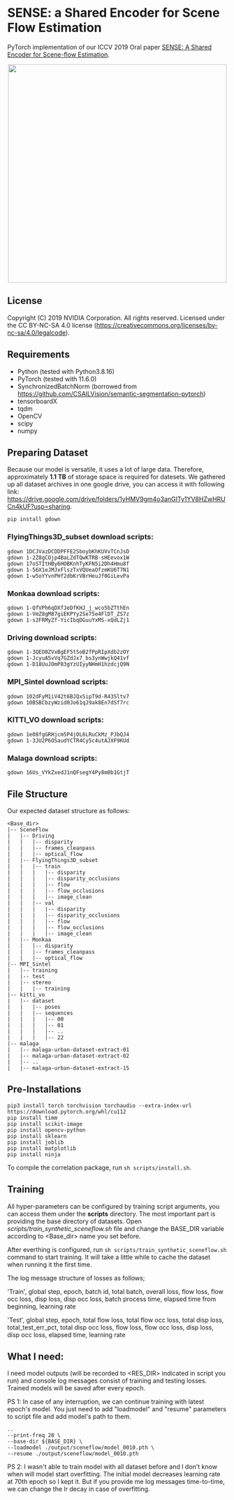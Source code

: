 # SENSE: a Shared Encoder for Scene Flow Estimation
PyTorch implementation of our ICCV 2019 Oral paper [SENSE: A Shared Encoder for Scene-flow Estimation](https://arxiv.org/pdf/1910.12361.pdf).

<p align="center">
  <img src="sense.png" width="500" />
</p>

## License

Copyright (C) 2019 NVIDIA Corporation.  All rights reserved.
Licensed under the CC BY-NC-SA 4.0 license (https://creativecommons.org/licenses/by-nc-sa/4.0/legalcode).

## Requirements
* Python (tested with Python3.8.16)
* PyTorch (tested with 11.6.0)
* SynchronizedBatchNorm (borrowed from https://github.com/CSAILVision/semantic-segmentation-pytorch)
* tensorboardX
* tqdm
* OpenCV
* scipy
* numpy

## Preparing Dataset

Because our model is versatile, it uses a lot of large data. Therefore, approximately **1.1 TB** of storage space is required for datesets. We gathered up all dataset archives in one google drive, you can access it with following link: https://drive.google.com/drive/folders/1yHMV9gm4o3anGITy1YV8HZwHRUCn4kUF?usp=sharing.  

```
pip install gdown
```
### FlyingThings3D_subset download scripts:
```
gdown 1DCJVazDCDDPFFE2SboybKhKUVvTCnJsD
gdown 1-2Z8gCOjp4BaLZdTQwKTRB-sHEevox1W
gdown 17oSTItHBy6HOBKnhTyKFN5i2Dh4Hmu8f
gdown 1-56X1eJMJxFlszTxVQUeaOfzmKU6T7N1
gdown 1-w5oYYvnPHf2dbKrVBrHeuJf0GiLevPa
```
### Monkaa download scripts:
```
gdown 1-QfVPh6qDXfJeDfKHJ_j_wco5bZTthEn
gdown 1-VmZ8gM87giEKPYy2Se75e4FlDT_ZS7z
gdown 1-s2FRMyZf-YicIbqDGuuYxMS-xQdLZj1
```
### Driving download scripts:
```
gdown 1-3QEO0ZVxBgEF5tSoB2fPpRIpXdb2zOY
gdown 1-JcyuA5vVq7GZdJx7_bs3ynWwjkQ41vf
gdown 1-D18UuJOmP83gYzUIyyNHmH1hzdcjQ9N
```
### MPI_Sintel download scripts:
```
gdown 102dFyM1iV42t6BJQxSipT9d-R43Sltv7
gdown 10BSBCbzyWzid0Jo61qJ9ak8En7dSf7rc
```
### KITTI_VO download scripts:
```
gdown 1e08fgGRHjcm5P4j0L6LRuCkMz_PJbQJ4
gdown 1-3JU2P6OSaudYCTR4Cy5c4utAJXF9KUd
```
### Malaga download scripts:
```
gdown 16Us_VYkZxedJ1nQFsegY4Py8m0b1GtjT
```

## File Structure
Our expected dataset structure as follows:

```
<Base_dir>
|-- SceneFlow
|   |-- Driving
|   |   |-- disparity
|   |   |-- frames_cleanpass
|   |   |-- optical_flow
|   |-- FlyingThings3D_subset
|   |   |-- train
|   |   |   |-- disparity
|   |   |   |-- disparity_occlusions
|   |   |   |-- flow
|   |   |   |-- flow_occlusions
|   |   |   |-- image_clean
|   |   |-- val
|   |   |   |-- disparity
|   |   |   |-- disparity_occlusions
|   |   |   |-- flow
|   |   |   |-- flow_occlusions
|   |   |   |-- image_clean
|   |-- Monkaa
|   |   |-- disparity
|   |   |-- frames_cleanpass
|   |   |-- optical_flow
|-- MPI_Sintel
|   |-- training
|   |-- test
|   |-- stereo
|   |   |-- training
|-- kitti_vo
|   |-- dataset
|   |   |-- poses
|   |   |-- sequences
|   |   |   |-- 00
|   |   |   |-- 01
|   |   |   |-- ..
|   |   |   |-- 22
|-- malaga
|   |-- malaga-urban-dataset-extract-01
|   |-- malaga-urban-dataset-extract-02
|   |-- ..
|   |-- malaga-urban-dataset-extract-15
```

## Pre-Installations 

```
pip3 install torch torchvision torchaudio --extra-index-url https://download.pytorch.org/whl/cu112
pip install timm
pip install scikit-image
pip install opencv-python
pip install sklearn
pip install joblib
pip install matplotlib
pip install ninja
```

To compile the correlation package, run `sh scripts/install.sh`. 

## Training

All hyper-parameters can be configured by training script arguments, you can access them under the **scripts** directory. The most important part is providing the base directory of datasets. Open *scripts/train_synthetic_sceneflow.sh* file and change the BASE_DIR variable according to <Base_dir> name you set before. 

After everthing is configured, run `sh scripts/train_synthetic_sceneflow.sh` command to start training. It will take a little while to cache the dataset when running it the first time. 


The log message structure of losses as follows; 

'Train',  global step, epoch, batch id, total batch, overall loss, 
		flow loss, flow occ loss, disp loss, disp occ loss, batch process time, 
        elapsed time from beginning, learning rate


'Test', global step, epoch, total flow loss, total flow occ loss,
		total disp loss, total_test_err_pct, total disp occ loss,
			  flow loss, flow occ loss, disp loss, disp occ loss, elapsed time, learning rate

## What I need:

I need model outputs (will be recorded to <RES_DIR> indicated in script you run) and console log messages consist of training and testing losses. Trained models will be saved after every epoch. 

PS 1: In case of any interruption, we can continue training with latest epoch's model. You just need to add "loadmodel" and "resume" parameters to script file and add model's path to them.
```
..
--print-freq 20 \
--base-dir ${BASE_DIR} \
--loadmodel ./output/sceneflow/model_0010.pth \
--resume ./output/sceneflow/model_0010.pth
```


PS 2: I wasn't able to train model with all dataset before and I don't know when will model start overfitting. The initial model decreases learning rate at 70th epoch so I kept it. But if you provide me log messages time-to-time, we can change the lr decay in case of overfitting.